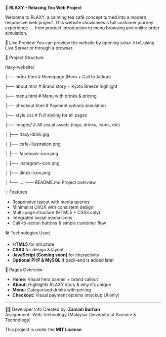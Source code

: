 🌿 **RLAXY - Relaxing Tea Web Project**

Welcome to RLAXY, a calming tea café concept turned into a modern, responsive web project. This website showcases a full customer journey experience — from product introduction to menu browsing and online order simulation.

🔗 Live Preview
You can preview the website by opening `index.html` using Live Server or through a browser.

📁 Project Structure

rlaxy-website/

├── index.html             # Homepage (Hero + Call to Action)

├── about.html             # Brand story + Kyoto Breeze highlight

├── menu.html              # Menu with drinks & pricing

├── checkout.html          # Payment options simulation

├── style.css              # Full styling for all pages

├── images/                # All visual assets (logo, drinks, icons, etc)

│   ├── rlaxy-drink.jpg

│   ├── cafe-illustration.png

│   ├── facebook-icon.png

│   ├── instagram-icon.png

│   ├── tiktok-icon.png

│   └── ...
└── README.md              Project overview

💡 Features
- Responsive layout with media queries
- Minimalist UI/UX with consistent design
- Multi-page structure (HTML5 + CSS3 only)
- Integrated social media icons
- Call-to-action buttons & simple customer flow

🛠 Technologies Used
- **HTML5** for structure
- **CSS3** for design & layout
- **JavaScript (Coming soon)** for interactivity
- **Optional PHP & MySQL** if back-end is added later

📌 Pages Overview
- **Home:** Visual hero banner + brand callout
- **About:** Highlights RLAXY story & why it’s unique
- **Menu:** Categorized drinks with pricing
- **Checkout:** Visual payment options (mockup UI only)

---

👩‍💻 Developer Info
Created by: **Zamiah Burhan**  
Assignment- Web Technology (Malaysia University of Science & Technology)

This project is under the **MIT License**.


